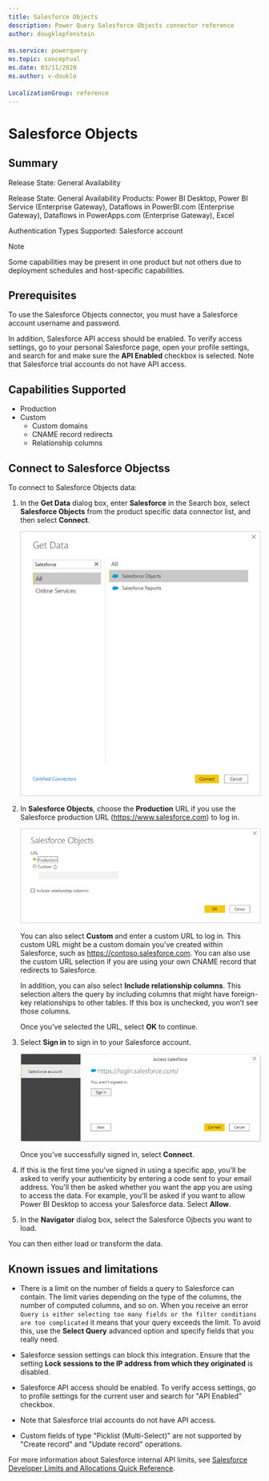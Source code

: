 ```yaml
---
title: Salesforce Objects
description: Power Query Salesforce Objects connector reference
author: dougklopfenstein

ms.service: powerquery
ms.topic: conceptual
ms.date: 03/11/2020
ms.author: v-douklo

LocalizationGroup: reference
---
```


# Salesforce Objects
 
## Summary
 
Release State: General Availability

Release State: General Availability Products: Power BI Desktop, Power BI Service (Enterprise Gateway), Dataflows in PowerBI.com (Enterprise Gateway), Dataflows in PowerApps.com (Enterprise Gateway), Excel

Authentication Types Supported: Salesforce account

>[!Note]
> Some capabilities may be present in one product but not others due to deployment schedules and host-specific capabilities.
 
## Prerequisites

To use the Salesforce Objects connector, you must have a Salesforce account username and password.

In addition, Salesforce API access should be enabled. To verify access settings, go to your personal Salesforce page, open your profile settings, and search for and make sure the **API Enabled** checkbox is selected. Note that Salesforce trial accounts do not have API access.

## Capabilities Supported

* Production
* Custom<br/>
   * Custom domains
   * CNAME record redirects
   * Relationship columns

## Connect to Salesforce Objectss

To connect to Salesforce Objects data:

1. In the **Get Data** dialog box, enter **Salesforce** in the Search box, select **Salesforce Objects** from the product specific data connector list, and then select **Connect**.

   ![Get data from Salesforce Objects](media/salesforce-objects/sf-objects-get-data.png)

2. In **Salesforce Objects**, choose the **Production** URL if you use the Salesforce production URL (https://www.salesforce.com) to log in.

   ![Get data from the production URL](media/salesforce-objects/sf-objects-url.png)

   You can also select **Custom** and enter a custom URL to log in. This custom URL might be a custom domain you've created within Salesforce, such as https://contoso.salesforce.com. You can also use the custom URL selection if you are using your own CNAME record that redirects to Salesforce.

   In addition, you can also select **Include relationship columns**. This selection alters the query by including columns that might have foreign-key relationships to other tables. If this box is unchecked, you won’t see those columns.

   Once you've selected the URL, select **OK** to continue.

3. Select **Sign in** to sign in to your Salesforce account.

   ![Sign in to your Salesforce account](media/salesforce-objects/sf-objects-sign-in.png)

   Once you've successfully signed in, select **Connect**.

4. If this is the first time you've signed in using a specific app, you'll be asked to verify your authenticity by entering a code sent to your email address. You'll then be asked whether you want the app you are using to access the data. For example, you'll be asked if you want to allow Power BI Desktop to access your Salesforce data. Select **Allow**.

5. In the **Navigator** dialog box, select the Salesforce Ojbects you want to load.

You can then either load or transform the data.

## Known issues and limitations

* There is a limit on the number of fields a query to Salesforce can contain. The limit varies depending on the type of the columns, the number of computed columns, and so on. When you receive an error `Query is either selecting too many fields or the filter conditions are too complicated` it means that your query exceeds the limit. To avoid this, use the **Select Query** advanced option and specify fields that you really need.

* Salesforce session settings can block this integration. Ensure that the setting **Lock sessions to the IP address from which they originated** is disabled.

*	Salesforce API access should be enabled. To verify access settings, go to profile settings for the current user and search for "API Enabled" checkbox.

*	Note that Salesforce trial accounts do not have API access.

* Custom fields of type "Picklist (Multi-Select)" are not supported by "Create record" and "Update record" operations.

For more information about Salesforce internal API limits, see [Salesforce Developer Limits and Allocations Quick Reference](https://developer.salesforce.com/docs/atlas.en-us.salesforce_app_limits_cheatsheet.meta/salesforce_app_limits_cheatsheet/salesforce_app_limits_platform_api.htm#!).


